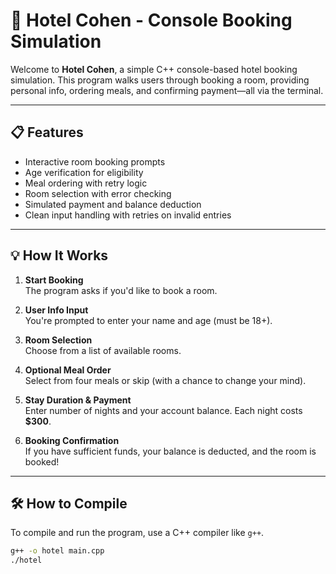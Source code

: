 # 🏨 Hotel Cohen - Console Booking Simulation

Welcome to **Hotel Cohen**, a simple C++ console-based hotel booking simulation. This program walks users through booking a room, providing personal info, ordering meals, and confirming payment—all via the terminal.

---

## 📋 Features

- Interactive room booking prompts
- Age verification for eligibility
- Meal ordering with retry logic
- Room selection with error checking
- Simulated payment and balance deduction
- Clean input handling with retries on invalid entries

---

## 💡 How It Works

1. **Start Booking**  
   The program asks if you'd like to book a room.

2. **User Info Input**  
   You're prompted to enter your name and age (must be 18+).

3. **Room Selection**  
   Choose from a list of available rooms.

4. **Optional Meal Order**  
   Select from four meals or skip (with a chance to change your mind).

5. **Stay Duration & Payment**  
   Enter number of nights and your account balance. Each night costs **$300**.

6. **Booking Confirmation**  
   If you have sufficient funds, your balance is deducted, and the room is booked!

---

## 🛠️ How to Compile

To compile and run the program, use a C++ compiler like `g++`.

```bash
g++ -o hotel main.cpp
./hotel

